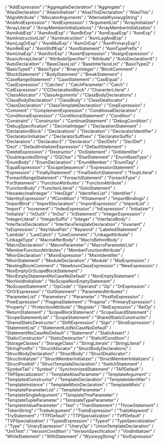 / "AddExpression"
/ "AggregateDeclaration"
/ "Aggregate"
/ "AliasDeclaration"
/ "AliasInitializer"
/ "AliasThisDeclaration"
/ "AliasThis"
/ "AlignAttribute"
/ "AllocatorArguments"
/ "AlternateWysiwygString"
/ "AndAndExpression"
/ "AndExpression"
/ "ArgumentList"
/ "ArrayInitializer"
/ "ArrayLiteral"
/ "ArrayMemberInitializations"
/ "ArrayMemberInitialization"
/ "AsmAddExp"
/ "AsmAndExp"
/ "AsmBrExp"
/ "AsmEqualExp"
/ "AsmExp"
/ "AsmInstructionList"
/ "AsmInstruction"
/ "AsmLogAndExp"
/ "AsmLogOrExp"
/ "AsmMulExp"
/ "AsmOrExp"
/ "AsmPrimaryExp"
/ "AsmRelExp"
/ "AsmShiftExp"
/ "AsmStatement"
/ "AsmTypePrefix"
/ "AsmUnaExp"
/ "AsmXorExp"
/ "AssertExpression"
/ "AssignExpression"
/ "AssocArrayLiteral"
/ "AttributeSpecifier"
/ "Attribute"
/ "AutoDeclarationX"
/ "AutoDeclaration"
/ "BaseClassList"
/ "BaseInterfaceList"
/ "BasicType2"
/ "BasicTypeX"
/ "BasicType"
/ "BinaryInteger"
/ "BlockComment"
/ "BlockStatement"
/ "BodyStatement"
/ "BreakStatement"
/ "CaseRangeStatement"
/ "CaseStatement"
/ "CastEqual"
/ "CastExpression"
/ "Catches"
/ "CatchParameter"
/ "Catch"
/ "CatExpression"
/ "CCDeclarationBlock"
/ "CharacterLiteral"
/ "ClassAllocator"
/ "ClassArguments"
/ "ClassBodyDeclarations"
/ "ClassBodyDeclaration"
/ "ClassBody"
/ "ClassDeallocator"
/ "ClassDeclaration"
/ "ClassTemplateDeclaration"
/ "CmpExpression"
/ "Comment"
/ "ComplementExpression"
/ "ConditionalDeclaration"
/ "ConditionalExpression"
/ "ConditionalStatement"
/ "Condition"
/ "Constraint"
/ "Constructor"
/ "ContinueStatement"
/ "DebugCondition"
/ "DebugSpecification"
/ "DecimalInteger"
/ "DeclarationStatement"
/ "DeclarationBlock"
/ "Declarations"
/ "Declaration"
/ "DeclaratorIdentifier"
/ "DeclaratorInitializer"
/ "DeclaratorSuffixes"
/ "DeclaratorSuffix"
/ "Declarators"
/ "Declarator2"
/ "Declarator"
/ "DeclDefs"
/ "DeclDef"
/ "Decl"
/ "DefaultInitializerExpression"
/ "DefaultStatement"
/ "DeleteExpression"
/ "Destructor"
/ "DoStatement"
/ "DotIdentifier"
/ "DoublequotedString"
/ "DQChar"
/ "ElseStatement"
/ "EnumBaseType"
/ "EnumBody"
/ "EnumDeclaration"
/ "EnumMember"
/ "EnumTag"
/ "EqualExpression"
/ "EscapeSequence"
/ "ExpressionStatement"
/ "Expression"
/ "FinallyStatement"
/ "FinalSwitchStatement"
/ "FloatLiteral"
/ "ForeachRangeStatement"
/ "ForeachStatement"
/ "ForeachType"
/ "ForStatement"
/ "FunctionAttributes"
/ "FunctionAttribute"
/ "FunctionBody"
/ "FunctionLiteral"
/ "GotoStatement"
/ "HexadecimalInteger"
/ "HexDigit"
/ "IdentifierList"
/ "Identifier"
/ "IdentityExpression"
/ "IfCondition"
/ "IfStatement"
/ "ImportBindings"
/ "ImportBind"
/ "ImportDeclaration"
/ "ImportExpression"
/ "ImportList"
/ "Import"
/ "Increment"
/ "IndexExpression"
/ "InExpression"
/ "Initializer"
/ "Initialize"
/ "InOutX"
/ "InOut"
/ "InStatement"
/ "IntegerExpression"
/ "IntegerLiteral"
/ "IntegerSuffix"
/ "Integer"
/ "InterfaceBody"
/ "InterfaceDeclaration"
/ "InterfaceTemplateDeclaration"
/ "Invariant"
/ "IsExpression"
/ "KeyValuePair"
/ "Keyword"
/ "LabeledStatement"
/ "Lambda"
/ "LastCatch"
/ "LineComment"
/ "LinkageAttribute"
/ "LinkageType"
/ "MacroAfterBody"
/ "MacroBeforeBody"
/ "MacroDeclaration"
/ "MacroParameter"
/ "MacroParameterList"
/ "MemberFunctionAttributes"
/ "MemberFunctionAttribute"
/ "MixinDeclaration"
/ "MixinExpression"
/ "MixinIdentifier"
/ "MixinStatement"
/ "ModuleDeclaration"
/ "Module"
/ "MulExpression"
/ "NestingBlockComment"
/ "NewAnonClassExpression"
/ "NewExpression"
/ "NonEmptyOrScopeBlockStatement"
/ "NonEmptyStatementNoCaseNoDefault"
/ "NonEmptyStatement"
/ "NonVoidInitializer"
/ "NoScopeNonEmptyStatement"
/ "NoScopeStatement"
/ "OpCode"
/ "Operand"
/ "Op"
/ "OrExpression"
/ "OrOrExpression"
/ "OutStatement"
/ "ParameterAttributes"
/ "ParameterList"
/ "Parameters"
/ "Parameter"
/ "PostfixExpression"
/ "PowExpression"
/ "PragmaStatement"
/ "Pragma"
/ "PrimaryExpression"
/ "Property"
/ "ProtectionAttribute"
/ "Register"
/ "RelExpression"
/ "RelOp"
/ "ReturnStatement"
/ "ScopeBlockStatement"
/ "ScopeGuardStatement"
/ "ScopeStatementList"
/ "ScopeStatement"
/ "SharedStaticConstructor"
/ "SharedStaticDestructor"
/ "ShiftExpression"
/ "Sign"
/ "SliceExpression"
/ "StatementList"
/ "StatementListNoCaseNoDefault"
/ "StatementNoCaseNoDefault"
/ "Statement"
/ "StaticAssert"
/ "StaticConstructor"
/ "StaticDestructor"
/ "StaticIfCondition"
/ "StorageClasses"
/ "StorageClass"
/ "StringLiterals"
/ "StringLiteral"
/ "StringPostfix"
/ "StructAllocator"
/ "StructBodyDeclarations"
/ "StructBodyDeclaration"
/ "StructBody"
/ "StructDeallocator"
/ "StructInitializer"
/ "StructMemberInitializer"
/ "StructMemberInitializers"
/ "StructPostblit"
/ "StructTemplateDeclaration"
/ "SwitchStatement"
/ "SymbolTail"
/ "Symbol"
/ "SynchronizedStatement"
/ "TAPDefault"
/ "TAPSpecialization"
/ "TemplateAliasParameter"
/ "TemplateArgument"
/ "TemplatedConstructor"
/ "TemplateDeclaration"
/ "TemplateIdentifier"
/ "TemplateInstance"
/ "TemplateMixinDeclaration"
/ "TemplateMixin"
/ "TemplateParameterList"
/ "TemplateParameter"
/ "TemplateSingleArgument"
/ "TemplateThisParameter"
/ "TemplateTupleParameter"
/ "TemplateTypeParameter"
/ "TemplateValueParameter"
/ "Test"
/ "ThenStatement"
/ "ThrowStatement"
/ "TokenString"
/ "TraitsArgument"
/ "TraitsExpression"
/ "TraitsKeyword"
/ "TryStatement"
/ "TTPDefault"
/ "TTPSpecialization"
/ "TVPDefault"
/ "TVPSpecialization"
/ "TypeidExpression"
/ "Typeof"
/ "TypeSpecialization"
/ "Type"
/ "UnaryExpression"
/ "UnaryOp"
/ "UnionTemplateDeclaration"
/ "UnitTest"
/ "VersionCondition"
/ "VersionSpecification"
/ "VoidInitializer"
/ "WhileStatement"
/ "WithStatement"
/ "WysiwygString"
/ "XorExpression"